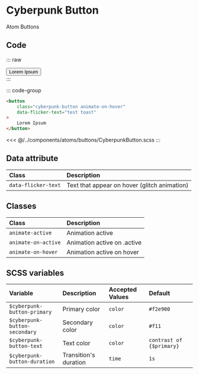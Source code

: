 # Cyberpunk Button

<Badge type="tip">Atom</Badge> <Badge type="info">Buttons</Badge>

## Code

::: raw
<div class="dev-section">
    <button
        class="cyberpunk-button animate-on-hover"
        data-text="test toast"
    >
        Lorem Ipsum
    </button>
</div>
:::

::: code-group
```html
<button
    class="cyberpunk-button animate-on-hover"
    data-flicker-text="test toast"
>
    Lorem Ipsum
</button>
```
<<< @/../components/atoms/buttons/CyberpunkButton.scss
:::

## Data attribute

| Class                  | Description                                  |
|:-----------------------|:---------------------------------------------|
| `data-flicker-text`    | Text that appear on hover (glitch animation) |

## Classes

| Class               | Description                 |
|:--------------------|:----------------------------|
| `animate-active`    | Animation active            |
| `animate-on-active` | Animation active on .active |
| `animate-on-hover`  | Animation active on hover   |

## SCSS variables

| Variable                      | Description           | Accepted Values | Default                  |
|:------------------------------|:----------------------|:----------------|:-------------------------|
| `$cyberpunk-button-primary`   | Primary color         | `color`         | `#f2e900`                |
| `$cyberpunk-button-secondary` | Secondary color       | `color`         | `#f11`                   |
| `$cyberpunk-button-text`      | Text color            | `color`         | `contrast of {$primary}` |
| `$cyberpunk-button-duration`  | Transition's duration | `time`          | `1s`                     |

<style lang="scss">
@use "docs/theme.scss" as theme;
@use "components/atoms/buttons/CyberpunkButton.scss" as * with (
    $cyberpunk-button-primary: theme.$primary-color,
    $cyberpunk-button-secondary: theme.$secondary-color,
);
</style>